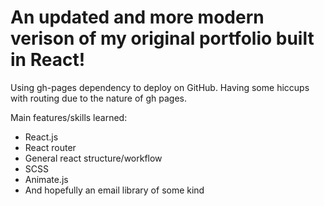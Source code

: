 # An updated and more modern verison of my original portfolio built in React!

Using gh-pages dependency to deploy on GitHub. Having some hiccups with routing due to the nature of gh pages.

Main features/skills learned:
<ul>
  <li>React.js</li>
  <li>React router</li>
  <li>General react structure/workflow</li>
  <li>SCSS</li>
  <li>Animate.js</li>
  <li>And hopefully an email library of some kind</li>
</ul>
